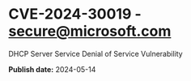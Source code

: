 # CVE-2024-30019 - secure@microsoft.com

DHCP Server Service Denial of Service Vulnerability

**Publish date:** 2024-05-14
